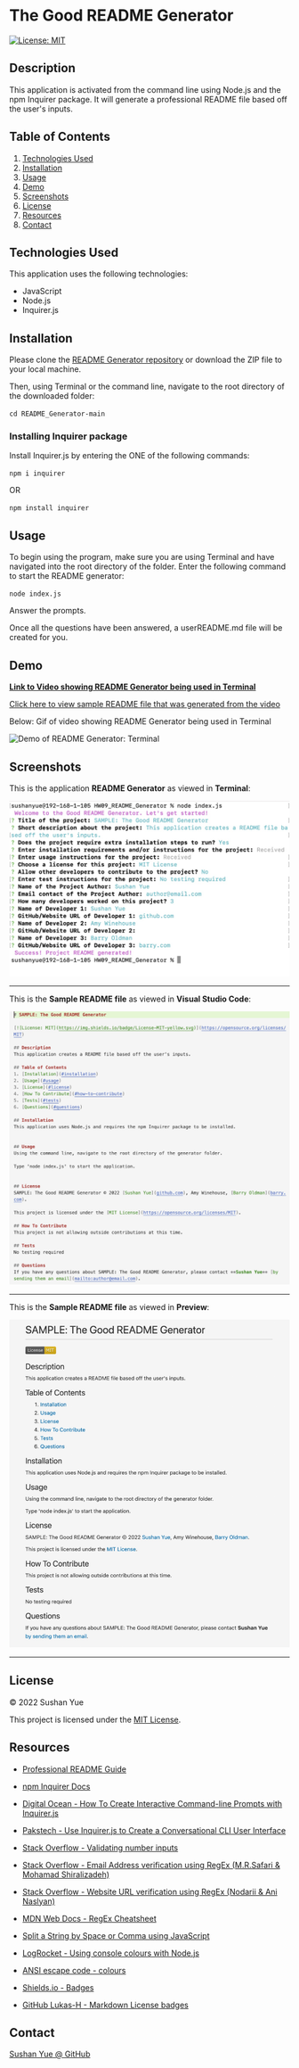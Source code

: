 # The Good README Generator
[![License: MIT](https://img.shields.io/badge/License-MIT-yellow.svg)](https://opensource.org/licenses/MIT)

## Description

This application is activated from the command line using Node.js and the npm Inquirer package. It will generate a professional README file based off the user's inputs.

## Table of Contents

1. [Technologies Used](#technologies-used)
2. [Installation](#installation)
3. [Usage](#usage)
4. [Demo](#demo)
5. [Screenshots](#screenshots)
6. [License](#license)
7. [Resources](#resources)
8. [Contact](#contact)

## Technologies Used

This application uses the following technologies:

* JavaScript
* Node.js
* Inquirer.js

## Installation

Please clone the [README Generator repository](https://github.com/AtlantaBlack/README_Generator) or download the ZIP file to your local machine. 

Then, using Terminal or the command line, navigate to the root directory of the downloaded folder:

`cd README_Generator-main`

### Installing Inquirer package

Install Inquirer.js by entering the ONE of the following commands:

`npm i inquirer` 

OR 

`npm install inquirer`

## Usage

To begin using the program, make sure you are using Terminal and have navigated into the root directory of the folder. Enter the following command to start the README generator:

`node index.js`

Answer the prompts.

Once all the questions have been answered, a userREADME.md file will be created for you.

## Demo

**[Link to Video showing README Generator being used in Terminal](https://drive.google.com/file/d/1TF3fSGcck-lrHgQIgh7ge7zTDoMWcpag/view)**

[Click here to view sample README file that was generated from the video](HW09_README_Generator/userREADME.md)

Below: Gif of video showing README Generator being used in Terminal

![Demo of README Generator: Terminal](assets/images/demo-readme-generator-in-terminal.gif?raw=true "README Generator demo")

## Screenshots

This is the application **README Generator** as viewed in **Terminal**:

![Screenshot of README Generator: Terminal](assets/images/screenshot-readme-generator-terminal.jpg?raw=true "README Generator in Terminal")

---

This is the **Sample README file** as viewed in **Visual Studio Code**:

![Screenshot of README Generator: Terminal](assets/images/screenshot-readme-sample-VSC.jpg?raw=true "README sample file in VSC")

---

This is the **Sample README file** as viewed in **Preview**:

![Screenshot of README Generator: Terminal](assets/images/screenshot-readme-sample-MD.jpg?raw=true "README sample file in Preview")

---

## License

© 2022 Sushan Yue

This project is licensed under the [MIT License](https://opensource.org/licenses/MIT).

## Resources

* [Professional README Guide](https://coding-boot-camp.github.io/full-stack/github/professional-readme-guide)

* [npm Inquirer Docs](https://www.npmjs.com/package/inquirer#documentation)

* [Digital Ocean - How To Create Interactive Command-line Prompts with Inquirer.js](https://www.digitalocean.com/community/tutorials/nodejs-interactive-command-line-prompts)

* [Pakstech - Use Inquirer.js to Create a Conversational CLI User Interface](https://pakstech.com/blog/inquirer-js/)

* [Stack Overflow - Validating number inputs](https://stackoverflow.com/questions/62798907/how-to-clear-wrong-input-in-inquirer-js)

* [Stack Overflow - Email Address verification using RegEx (M.R.Safari & Mohamad Shiralizadeh)](https://stackoverflow.com/questions/940577/javascript-regular-expression-email-validation)

* [Stack Overflow - Website URL verification using RegEx (Nodarii & Ani Naslyan)](https://stackoverflow.com/questions/161738/what-is-the-best-regular-expression-to-check-if-a-string-is-a-valid-url)

* [MDN Web Docs - RegEx Cheatsheet](https://developer.mozilla.org/en-US/docs/Web/JavaScript/Guide/Regular_Expressions/Cheatsheet)

* [Split a String by Space or Comma using JavaScript](https://bobbyhadz.com/blog/javascript-split-by-space-or-comma)

* [LogRocket - Using console colours with Node.js](https://blog.logrocket.com/using-console-colors-node-js/)

* [ANSI escape code - colours](https://en.m.wikipedia.org/wiki/ANSI_escape_code#Colors)

* [Shields.io - Badges](https://shields.io/)

* [GitHub Lukas-H - Markdown License badges](https://gist.github.com/lukas-h/2a5d00690736b4c3a7ba)

## Contact
[Sushan Yue @ GitHub](https://github.com/AtlantaBlack)


